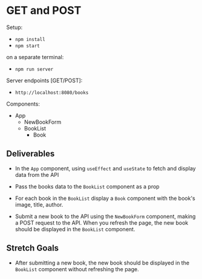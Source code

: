 # GET and POST

Setup:

- `npm install`
- `npm start`

on a separate terminal:

- `npm run server`

Server endpoints [GET/POST]:

- `http://localhost:8080/books`

Components:

- App
  - NewBookForm
  - BookList
    - Book

## Deliverables

- In the `App` component, using `useEffect` and `useState` to fetch and display data from the API

- Pass the books data to the `BookList` component as a prop

- For each book in the `BookList` display a `Book` component with the book's image, title, author.

- Submit a new book to the API using the `NewBookForm` component, making a POST request to the API. When you refresh the page, the new book should be displayed in the `BookList` component.

## Stretch Goals

- After submitting a new book, the new book should be displayed in the `BookList` component without refreshing the page.
